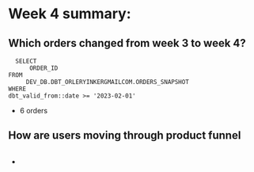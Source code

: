 # Week 4 summary:

##  Which orders changed from week 3 to week 4? 
```
  SELECT 
      ORDER_ID
FROM 
     DEV_DB.DBT_ORLERYINKERGMAILCOM.ORDERS_SNAPSHOT
WHERE 
dbt_valid_from::date >= '2023-02-01'
```

 - 6 orders 


##  How are users moving through product funnel
```

```

 - 
